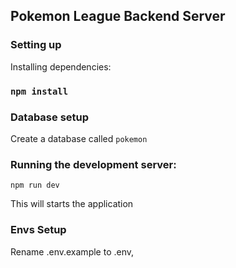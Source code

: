 ## Pokemon League Backend Server

### Setting up

Installing dependencies:

### `npm install`

### Database setup
Create a database called `pokemon`


### Running the development server:
`npm run dev`

This will starts the application

### Envs Setup
Rename .env.example to .env,
